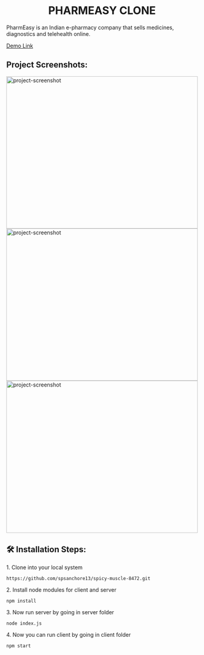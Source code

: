 <h1 align="center" id="title">PHARMEASY CLONE</h1>


<p id="description">PharmEasy is an Indian e-pharmacy company that sells medicines, diagnostics and telehealth online.</p>

[Demo Link](https://naive-cast-183.vercel.app/)
<h2>Project Screenshots:</h2>

<img src="https://res.cloudinary.com/didawtzbf/image/upload/c_pad,b_auto:predominant,fl_preserve_transparency/v1668521191/p1_cm23ek.jpg" alt="project-screenshot" width="100%" height="400px/">

<img src="https://res.cloudinary.com/didawtzbf/image/upload/c_pad,b_auto:predominant,fl_preserve_transparency/v1668521188/p2_tv6ihl.jpg" alt="project-screenshot" width="100%" height="400px/">

<img src="https://res.cloudinary.com/didawtzbf/image/upload/c_pad,b_auto:predominant,fl_preserve_transparency/v1668521187/p3_t7bvpd.jpg" alt="project-screenshot" width="100%" height="400px/">



  
  

<h2>🛠️ Installation Steps:</h2>

<p>1. Clone into your local system</p>

```
https://github.com/spsanchore13/spicy-muscle-8472.git
```

<p>2. Install node modules for client and server</p>

```
npm install
```

<p>3. Now run server by going in server folder</p>

```
node index.js
```

<p>4. Now you can run client by going in client folder</p>

```
npm start
```

  
  



